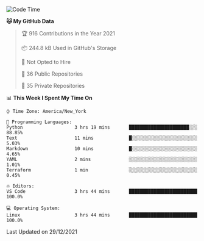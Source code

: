 <!--START_SECTION:waka-->
![Code Time](http://img.shields.io/badge/Code%20Time-53%20hrs%2015%20mins-blue)

**🐱 My GitHub Data** 

> 🏆 916 Contributions in the Year 2021
 > 
> 📦 244.8 kB Used in GitHub's Storage 
 > 
> 🚫 Not Opted to Hire
 > 
> 📜 36 Public Repositories 
 > 
> 🔑 35 Private Repositories  
 > 
📊 **This Week I Spent My Time On** 

```text
⌚︎ Time Zone: America/New_York

💬 Programming Languages: 
Python                   3 hrs 19 mins       ██████████████████████░░░   88.85% 
Text                     11 mins             █░░░░░░░░░░░░░░░░░░░░░░░░   5.03% 
Markdown                 10 mins             █░░░░░░░░░░░░░░░░░░░░░░░░   4.65% 
YAML                     2 mins              ░░░░░░░░░░░░░░░░░░░░░░░░░   1.01% 
Terraform                1 min               ░░░░░░░░░░░░░░░░░░░░░░░░░   0.45%

🔥 Editors: 
VS Code                  3 hrs 44 mins       █████████████████████████   100.0%

💻 Operating System: 
Linux                    3 hrs 44 mins       █████████████████████████   100.0%

```


 Last Updated on 29/12/2021
<!--END_SECTION:waka-->